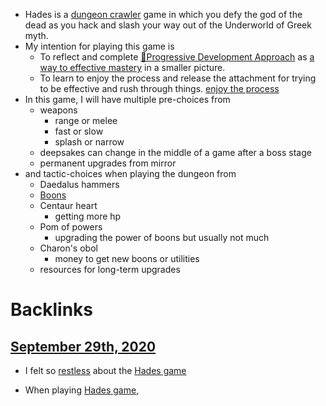 - Hades is a [dungeon crawler](<dungeon crawler.md>) game  in which you defy the god of the dead as you hack and slash your way out of the Underworld of Greek myth. 
- My intention for playing this game is
    - To reflect and complete [🌱Progressive Development Approach](<🌱Progressive Development Approach.md>) as [a way to effective mastery](<a way to effective mastery.md>) in a smaller picture.
    - To learn to enjoy the process and release the attachment for trying to be effective and rush through things. [enjoy the process](<enjoy the process.md>)
- In this game, I will have multiple pre-choices from
    - weapons 
        - range or melee
        - fast or slow
        - splash or narrow
    - deepsakes can change in the middle of a game after a boss stage
    - permanent upgrades from mirror
- and tactic-choices when playing the dungeon from
    - Daedalus hammers
    - [Boons](<Boons.md>)
    - Centaur heart
        - getting more hp
    - Pom of powers
        - upgrading the power of boons but usually not much
    - Charon's obol
        - money to get new boons or utilities
    - resources for long-term upgrades

# Backlinks
## [September 29th, 2020](<September 29th, 2020.md>)
- I felt so [restless](<restless.md>) about the [Hades game](<Hades game.md>)

- When playing [Hades game](<Hades game.md>),

